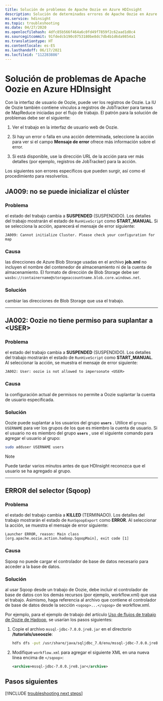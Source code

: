 ```yaml
---
title: Solución de problemas de Apache Oozie en Azure HDInsight
description: Solución de determinados errores de Apache Oozie en Azure HDInsight.
ms.service: hdinsight
ms.topic: troubleshooting
ms.date: 04/27/2020
ms.openlocfilehash: 4dfc85b566f464a6c0fd49f7859f2c62aad1d8c4
ms.sourcegitcommit: 91fdedcb190c0753180be8dc7db4b1d6da9854a1
ms.translationtype: HT
ms.contentlocale: es-ES
ms.lasthandoff: 06/17/2021
ms.locfileid: "112283886"
---
```

# <a name="troubleshoot-apache-oozie-in-azure-hdinsight"></a>Solución de problemas de Apache Oozie en Azure HDInsight

Con la interfaz de usuario de Oozie, puede ver los registros de Oozie. La IU de Oozie también contiene vínculos a registros de JobTracker para tareas de MapReduce iniciadas por el flujo de trabajo. El patrón para la solución de problemas debe ser el siguiente:

1. Ver el trabajo en la interfaz de usuario web de Oozie.

2. Si hay un error o falla en una acción determinada, seleccione la acción para ver si el campo **Mensaje de error** ofrece más información sobre el error.

3. Si está disponible, use la dirección URL de la acción para ver más detalles (por ejemplo, registros de JobTracker) para la acción.

Los siguientes son errores específicos que pueden surgir, así como el procedimiento para resolverlos.

## <a name="ja009-cant-initialize-cluster"></a>JA009: no se puede inicializar el clúster

### <a name="issue"></a>Problema

el estado del trabajo cambia a **SUSPENDED** (SUSPENDIDO). Los detalles del trabajo mostrarán el estado de `RunHiveScript` como **START_MANUAL**. Si se selecciona la acción, aparecerá el mensaje de error siguiente:

```output
JA009: Cannot initialize Cluster. Please check your configuration for map
```

### <a name="cause"></a>Causa

las direcciones de Azure Blob Storage usadas en el archivo **job.xml** no incluyen el nombre del contenedor de almacenamiento ni de la cuenta de almacenamiento. El formato de dirección de Blob Storage debe ser `wasbs://containername@storageaccountname.blob.core.windows.net`.

### <a name="resolution"></a>Solución

cambiar las direcciones de Blob Storage que usa el trabajo.

---

## <a name="ja002-oozie-isnt-allowed-to-impersonate-ltusergt"></a>JA002: Oozie no tiene permiso para suplantar a &lt;USER&gt;

### <a name="issue"></a>Problema

el estado del trabajo cambia a **SUSPENDED** (SUSPENDIDO). Los detalles del trabajo mostrarán el estado de `RunHiveScript` como **START_MANUAL**. Al seleccionar la acción, se muestra el mensaje de error siguiente:

```output
JA002: User: oozie is not allowed to impersonate <USER>
```

### <a name="cause"></a>Causa

la configuración actual de permisos no permite a Oozie suplantar la cuenta de usuario especificada.

### <a name="resolution"></a>Solución

Oozie puede suplantar a los usuarios del grupo **`users`** . Utilice el `groups USERNAME` para ver los grupos de los que es miembro la cuenta de usuario. Si el usuario no es miembro del grupo **`users`** , use el siguiente comando para agregar el usuario al grupo:

```bash
sudo adduser USERNAME users
```

> [!NOTE]  
> Puede tardar varios minutos antes de que HDInsight reconozca que el usuario se ha agregado al grupo.

---

## <a name="launcher-error-sqoop"></a>ERROR del selector (Sqoop)

### <a name="issue"></a>Problema

el estado del trabajo cambia a **KILLED** (TERMINADO). Los detalles del trabajo mostrarán el estado de `RunSqoopExport` como **ERROR**. Al seleccionar la acción, se muestra el mensaje de error siguiente:

```output
Launcher ERROR, reason: Main class [org.apache.oozie.action.hadoop.SqoopMain], exit code [1]
```

### <a name="cause"></a>Causa

Sqoop no puede cargar el controlador de base de datos necesario para acceder a la base de datos.

### <a name="resolution"></a>Solución

al usar Sqoop desde un trabajo de Oozie, debe incluir el controlador de base de datos con los demás recursos (por ejemplo, workflow.xml) que usa el trabajo. Asimismo, haga referencia al archivo que contiene el controlador de base de datos desde la sección `<sqoop>...</sqoop>` de workflow.xml.

Por ejemplo, para el ejemplo de trabajo del artículo [Uso de flujos de trabajo de Oozie de Hadoop](hdinsight-use-oozie-linux-mac.md), se usarían los pasos siguientes:

1. Copie el archivo `mssql-jdbc-7.0.0.jre8.jar` en el directorio **/tutorials/useoozie**:

    ```bash
    hdfs dfs -put /usr/share/java/sqljdbc_7.0/enu/mssql-jdbc-7.0.0.jre8.jar /tutorials/useoozie/mssql-jdbc-7.0.0.jre8.jar
    ```

2. Modifique `workflow.xml` para agregar el siguiente XML en una nueva línea encima de `</sqoop>`:

    ```xml
    <archive>mssql-jdbc-7.0.0.jre8.jar</archive>
    ```

## <a name="next-steps"></a>Pasos siguientes

[!INCLUDE [troubleshooting next steps](includes/hdinsight-troubleshooting-next-steps.md)]